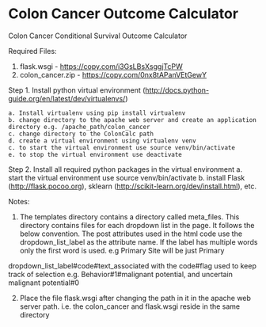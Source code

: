 # Colon Cancer Outcome Calculator
Colon Cancer Conditional Survival Outcome Calculator

Required Files:
1. flask.wsgi - https://copy.com/i3GsLBsXsggjTcPW
2. colon_cancer.zip - https://copy.com/0nx8tAPanVEtGewY 

Step 1. Install python virtual environment (http://docs.python-guide.org/en/latest/dev/virtualenvs/)

	a. Install virtualenv using pip install virtualenv
	b. change directory to the apache web server and create an application directory e.g. /apache_path/colon_cancer
	c. change directory to the ColonCalc path
	d. create a virtual environment using virtualenv venv
	c. to start the virtual environment use source venv/bin/activate
	e. to stop the virtual environment use deactivate

Step 2. Install all required python packages in the virtual environment
	a. start the virtual environment use source venv/bin/activate
	b. install Flask (http://flask.pocoo.org), sklearn (http://scikit-learn.org/dev/install.html), etc. 

Notes:

1. The templates directory contains a directory called meta_files. This directory contains files for each dropdown list in the page. It follows the below convention. The post attributes used in the html code use the dropdown_list_label as the attribute name. If the label has multiple words only the first word is used. e.g Primary Site will be just Primary

dropdown_list_label#code#text_associated with the code#flag used to keep track of selection
e.g. Behavior#1#malignant potential, and uncertain malignant potential#0

2. Place the file flask.wsgi after changing the path in it in the apache web server path. i.e. the colon_cancer and flask.wsgi reside in the same directory

